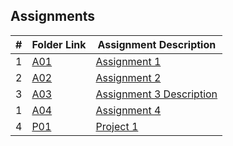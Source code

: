 ## Assignments

|  #  | Folder Link                            | Assignment Description                               |
| :-: | -------------------------------------- | -------------------------------------------------- |
|  1  | [A01](./A01/README.md)                | [Assignment 1 ](./A01/README.md)        |
|  2  | [A02](./A02/README.md)                | [Assignment 2 ](./A02/README.md)        |
| 3   | [A03](Assignments/A03) | [Assignment 3 Description](Assignments/Assignments/A03/README.md) |
|  1  | [A04](Assignments/Assignments/A04)                | [Assignment 4 ](Assignments/Assignments/A04)        |
| 4 | [P01](./Assignments/P01/01-Uml_Design.md) | [Project 1](./Assignments/P01/01-Uml_Design.md) |


